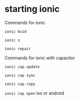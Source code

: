 # starting ionic

Commands for ionic

```ionic buid```

```ionic s```

```ionic repair```

Commands for ionic with capacitor

```ionic cap update```

```ionic cap sync```

```ionic cap copy``` 

```ionic cap open``` ios or android
